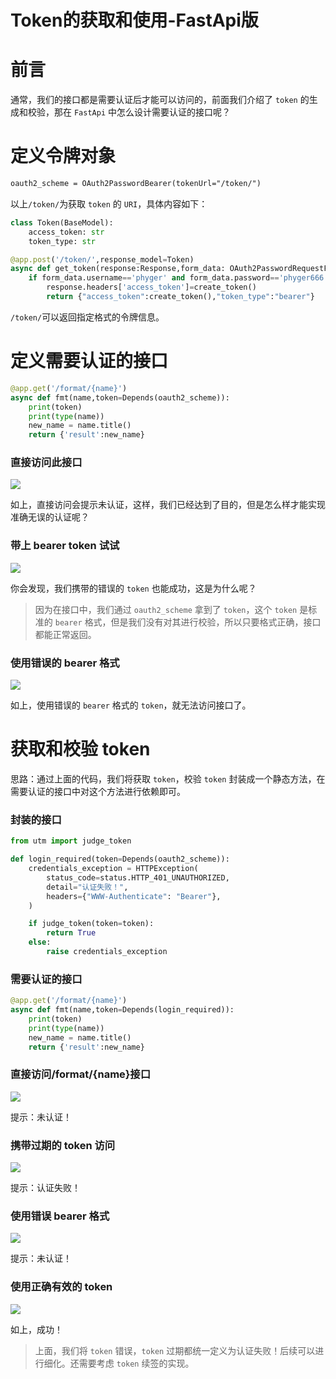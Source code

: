 # Token的获取和使用-FastApi版


# 前言

通常，我们的接口都是需要认证后才能可以访问的，前面我们介绍了 `token` 的生成和校验，那在 `FastApi` 中怎么设计需要认证的接口呢？

# 定义令牌对象

```y
oauth2_scheme = OAuth2PasswordBearer(tokenUrl="/token/")
```

以上`/token/`为获取 `token` 的 `URI`，具体内容如下：

```py
class Token(BaseModel):
    access_token: str
    token_type: str

@app.post('/token/',response_model=Token)
async def get_token(response:Response,form_data: OAuth2PasswordRequestForm = Depends()):
    if form_data.username=='phyger' and form_data.password=='phyger666':
        response.headers['access_token']=create_token()
        return {"access_token":create_token(),"token_type":"bearer"}
```

`/token/`可以返回指定格式的令牌信息。

# 定义需要认证的接口

```py
@app.get('/format/{name}')
async def fmt(name,token=Depends(oauth2_scheme)):
    print(token)
    print(type(name))
    new_name = name.title()
    return {'result':new_name}
```

### 直接访问此接口

![](https://p3-juejin.byteimg.com/tos-cn-i-k3u1fbpfcp/456a5dbcad24437b98fab891e3cc28a5~tplv-k3u1fbpfcp-zoom-1.image " ")

如上，直接访问会提示未认证，这样，我们已经达到了目的，但是怎么样才能实现准确无误的认证呢？

### 带上 bearer token 试试

![](https://p3-juejin.byteimg.com/tos-cn-i-k3u1fbpfcp/380d500ce7ae42e89a18ba15b2cbf837~tplv-k3u1fbpfcp-zoom-1.image " ")

你会发现，我们携带的错误的 `token` 也能成功，这是为什么呢？

> 因为在接口中，我们通过 `oauth2_scheme` 拿到了 `token`，这个 `token` 是标准的 `bearer` 格式，但是我们没有对其进行校验，所以只要格式正确，接口都能正常返回。

### 使用错误的 bearer 格式

![](https://p3-juejin.byteimg.com/tos-cn-i-k3u1fbpfcp/fb72bf4a69c448c78491bfc78f33060b~tplv-k3u1fbpfcp-zoom-1.image " ")

如上，使用错误的 `bearer` 格式的 `token`，就无法访问接口了。

# 获取和校验 token

思路：通过上面的代码，我们将获取 `token`，校验 `token` 封装成一个静态方法，在需要认证的接口中对这个方法进行依赖即可。

### 封装的接口

```py
from utm import judge_token

def login_required(token=Depends(oauth2_scheme)):
    credentials_exception = HTTPException(
        status_code=status.HTTP_401_UNAUTHORIZED,
        detail="认证失败！",
        headers={"WWW-Authenticate": "Bearer"},
    )

    if judge_token(token=token):
        return True
    else:
        raise credentials_exception
```

### 需要认证的接口

```py
@app.get('/format/{name}')
async def fmt(name,token=Depends(login_required)):
    print(token)
    print(type(name))
    new_name = name.title()
    return {'result':new_name}
```

### 直接访问/format/{name}接口

![](https://p3-juejin.byteimg.com/tos-cn-i-k3u1fbpfcp/ab29c88686094b02bf59d3a7061ee9d1~tplv-k3u1fbpfcp-zoom-1.image " ")

提示：未认证！

### 携带过期的 token 访问

![](https://p3-juejin.byteimg.com/tos-cn-i-k3u1fbpfcp/9488b269ea4a43b4a9012bc305be66b2~tplv-k3u1fbpfcp-zoom-1.image " ")

提示：认证失败！

### 使用错误 bearer 格式

![](https://p3-juejin.byteimg.com/tos-cn-i-k3u1fbpfcp/7f3547e4941644bfa400381dd8607586~tplv-k3u1fbpfcp-zoom-1.image " ")

提示：未认证！

### 使用正确有效的 token

![](https://p3-juejin.byteimg.com/tos-cn-i-k3u1fbpfcp/9c2d7770755c4d788f65a88f72d00456~tplv-k3u1fbpfcp-zoom-1.image " ")

如上，成功！

> 上面，我们将 `token` 错误，`token` 过期都统一定义为认证失败！后续可以进行细化。还需要考虑 `token` 续签的实现。

